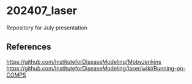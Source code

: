 # 202407_laser
Repository for July presentation

## References
https://github.com/InstituteforDiseaseModeling/MobyJenkins
https://github.com/InstituteforDiseaseModeling/laser/wiki/Running-on-COMPS
